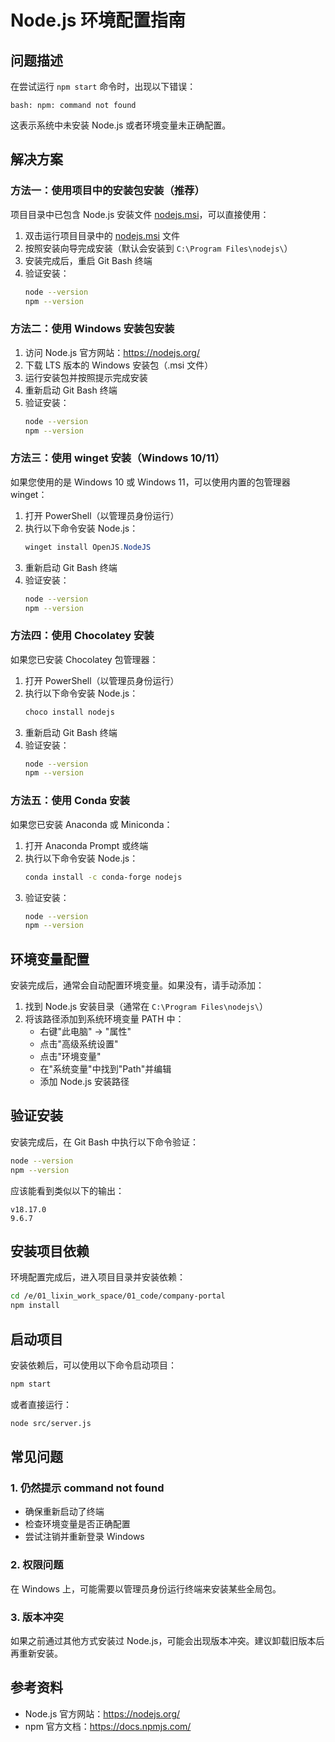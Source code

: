 # Node.js 环境配置指南

## 问题描述

在尝试运行 `npm start` 命令时，出现以下错误：
```
bash: npm: command not found
```

这表示系统中未安装 Node.js 或者环境变量未正确配置。

## 解决方案

### 方法一：使用项目中的安装包安装（推荐）

项目目录中已包含 Node.js 安装文件 [nodejs.msi](file://E:\01_lixin_work_space\01_code\company-portal\nodejs.msi)，可以直接使用：

1. 双击运行项目目录中的 [nodejs.msi](file://E:\01_lixin_work_space\01_code\company-portal\nodejs.msi) 文件
2. 按照安装向导完成安装（默认会安装到 `C:\Program Files\nodejs\`）
3. 安装完成后，重启 Git Bash 终端
4. 验证安装：
   ```bash
   node --version
   npm --version
   ```

### 方法二：使用 Windows 安装包安装

1. 访问 Node.js 官方网站：https://nodejs.org/
2. 下载 LTS 版本的 Windows 安装包（.msi 文件）
3. 运行安装包并按照提示完成安装
4. 重新启动 Git Bash 终端
5. 验证安装：
   ```bash
   node --version
   npm --version
   ```

### 方法三：使用 winget 安装（Windows 10/11）

如果您使用的是 Windows 10 或 Windows 11，可以使用内置的包管理器 winget：

1. 打开 PowerShell（以管理员身份运行）
2. 执行以下命令安装 Node.js：
   ```powershell
   winget install OpenJS.NodeJS
   ```
3. 重新启动 Git Bash 终端
4. 验证安装：
   ```bash
   node --version
   npm --version
   ```

### 方法四：使用 Chocolatey 安装

如果您已安装 Chocolatey 包管理器：

1. 打开 PowerShell（以管理员身份运行）
2. 执行以下命令安装 Node.js：
   ```powershell
   choco install nodejs
   ```
3. 重新启动 Git Bash 终端
4. 验证安装：
   ```bash
   node --version
   npm --version
   ```

### 方法五：使用 Conda 安装

如果您已安装 Anaconda 或 Miniconda：

1. 打开 Anaconda Prompt 或终端
2. 执行以下命令安装 Node.js：
   ```bash
   conda install -c conda-forge nodejs
   ```
3. 验证安装：
   ```bash
   node --version
   npm --version
   ```

## 环境变量配置

安装完成后，通常会自动配置环境变量。如果没有，请手动添加：

1. 找到 Node.js 安装目录（通常在 `C:\Program Files\nodejs\`）
2. 将该路径添加到系统环境变量 PATH 中：
   - 右键"此电脑" -> "属性"
   - 点击"高级系统设置"
   - 点击"环境变量"
   - 在"系统变量"中找到"Path"并编辑
   - 添加 Node.js 安装路径

## 验证安装

安装完成后，在 Git Bash 中执行以下命令验证：

```bash
node --version
npm --version
```

应该能看到类似以下的输出：
```
v18.17.0
9.6.7
```

## 安装项目依赖

环境配置完成后，进入项目目录并安装依赖：

```bash
cd /e/01_lixin_work_space/01_code/company-portal
npm install
```

## 启动项目

安装依赖后，可以使用以下命令启动项目：

```bash
npm start
```

或者直接运行：

```bash
node src/server.js
```

## 常见问题

### 1. 仍然提示 command not found

- 确保重新启动了终端
- 检查环境变量是否正确配置
- 尝试注销并重新登录 Windows

### 2. 权限问题

在 Windows 上，可能需要以管理员身份运行终端来安装某些全局包。

### 3. 版本冲突

如果之前通过其他方式安装过 Node.js，可能会出现版本冲突。建议卸载旧版本后再重新安装。

## 参考资料

- Node.js 官方网站：https://nodejs.org/
- npm 官方文档：https://docs.npmjs.com/